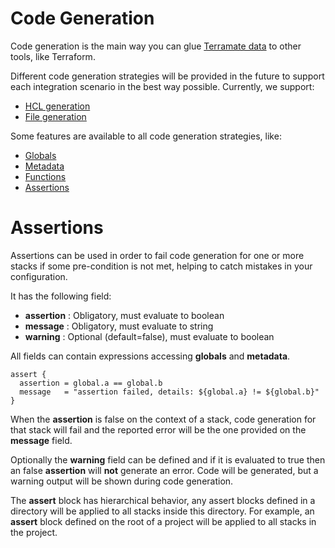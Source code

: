 # Code Generation

Code generation is the main way you can glue [Terramate data](../sharing-data.md)
to other tools, like Terraform.

Different code generation strategies will be provided in the future to support
each integration scenario in the best way possible. Currently, we support:

* [HCL generation](./generate-hcl.md)
* [File generation](./generate-file.md)

Some features are available to all code generation strategies, like:

* [Globals](../sharing-data.md#globals)
* [Metadata](../sharing-data.md#metadata)
* [Functions](../functions.md)
* [Assertions](#assertions)

# Assertions

Assertions can be used in order to fail code generation for one or more stacks
if some pre-condition is not met, helping to catch mistakes in your configuration.

It has the following field:

* **assertion** : Obligatory, must evaluate to boolean
* **message** : Obligatory, must evaluate to string
* **warning** : Optional (default=false), must evaluate to boolean

All fields can contain expressions accessing **globals** and **metadata**.

```hcl
assert {
  assertion = global.a == global.b
  message   = "assertion failed, details: ${global.a} != ${global.b}"
}
```

When the **assertion** is false on the context of a stack, code generation for
that stack will fail and the reported error will be the one provided on the
**message** field.

Optionally the **warning** field can be defined and if it is evaluated to true
then an false **assertion** will **not** generate an error. Code will be generated,
but a warning output will be shown during code generation.

The **assert** block has hierarchical behavior, any assert blocks defined in a
directory will be applied to all stacks inside this directory. For example, an
**assert** block defined on the root of a project will be applied to all stacks
in the project.
